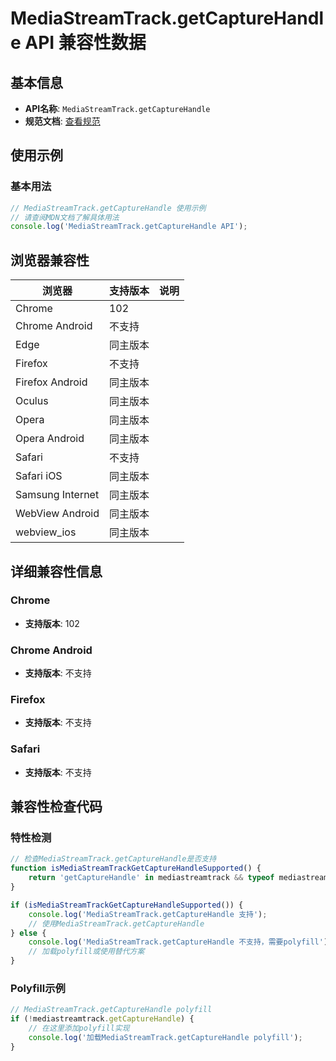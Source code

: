 # MediaStreamTrack.getCaptureHandle API 兼容性数据

## 基本信息

- **API名称**: `MediaStreamTrack.getCaptureHandle`
- **规范文档**: [查看规范](https://w3c.github.io/mediacapture-handle/identity/#dom-mediastreamtrack-getcapturehandle)

## 使用示例

### 基本用法

```javascript
// MediaStreamTrack.getCaptureHandle 使用示例
// 请查阅MDN文档了解具体用法
console.log('MediaStreamTrack.getCaptureHandle API');
```

## 浏览器兼容性

| 浏览器 | 支持版本 | 说明 |
|--------|----------|------|
| Chrome | 102 |  |
| Chrome Android | 不支持 |  |
| Edge | 同主版本 |  |
| Firefox | 不支持 |  |
| Firefox Android | 同主版本 |  |
| Oculus | 同主版本 |  |
| Opera | 同主版本 |  |
| Opera Android | 同主版本 |  |
| Safari | 不支持 |  |
| Safari iOS | 同主版本 |  |
| Samsung Internet | 同主版本 |  |
| WebView Android | 同主版本 |  |
| webview_ios | 同主版本 |  |

## 详细兼容性信息

### Chrome

- **支持版本**: 102

### Chrome Android

- **支持版本**: 不支持

### Firefox

- **支持版本**: 不支持

### Safari

- **支持版本**: 不支持

## 兼容性检查代码

### 特性检测

```javascript
// 检查MediaStreamTrack.getCaptureHandle是否支持
function isMediaStreamTrackGetCaptureHandleSupported() {
    return 'getCaptureHandle' in mediastreamtrack && typeof mediastreamtrack.getCaptureHandle === 'function';
}

if (isMediaStreamTrackGetCaptureHandleSupported()) {
    console.log('MediaStreamTrack.getCaptureHandle 支持');
    // 使用MediaStreamTrack.getCaptureHandle
} else {
    console.log('MediaStreamTrack.getCaptureHandle 不支持，需要polyfill');
    // 加载polyfill或使用替代方案
}
```

### Polyfill示例

```javascript
// MediaStreamTrack.getCaptureHandle polyfill
if (!mediastreamtrack.getCaptureHandle) {
    // 在这里添加polyfill实现
    console.log('加载MediaStreamTrack.getCaptureHandle polyfill');
}
```


